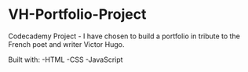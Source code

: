 # VH-Portfolio-Project
Codecademy Project - I have chosen to build a portfolio in tribute to the French poet and writer Victor Hugo. 

Built with:
-HTML
-CSS
-JavaScript

